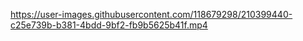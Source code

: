 

https://user-images.githubusercontent.com/118679298/210399440-c25e739b-b381-4bdd-9bf2-fb9b5625b41f.mp4

